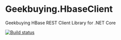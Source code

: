 # Geekbuying.HbaseClient

Geekbuying HBase REST Client Library for .NET Core

[![Build status](https://ci.appveyor.com/api/projects/status/d4yetoi3sac6xryg/branch/master?svg=true)](https://ci.appveyor.com/project/yuleyule66/hbaseclient/branch/master)